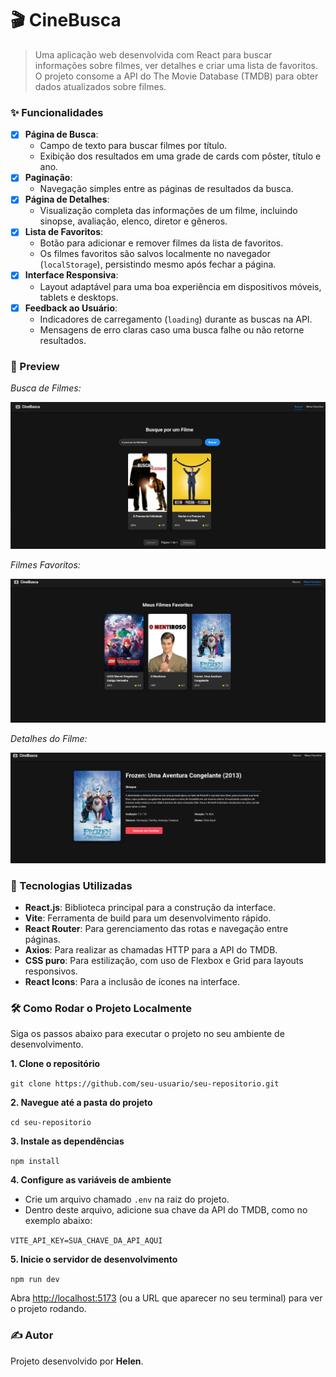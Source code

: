 # 🎬 CineBusca

> Uma aplicação web desenvolvida com React para buscar informações sobre filmes, ver detalhes e criar uma lista de favoritos. O projeto consome a API do The Movie Database (TMDB) para obter dados atualizados sobre filmes.
> 

### ✨ Funcionalidades

- [x]  **Página de Busca**:
    - Campo de texto para buscar filmes por título.
    - Exibição dos resultados em uma grade de cards com pôster, título e ano.
- [x]  **Paginação**:
    - Navegação simples entre as páginas de resultados da busca.
- [x]  **Página de Detalhes**:
    - Visualização completa das informações de um filme, incluindo sinopse, avaliação, elenco, diretor e gêneros.
- [x]  **Lista de Favoritos**:
    - Botão para adicionar e remover filmes da lista de favoritos.
    - Os filmes favoritos são salvos localmente no navegador (`localStorage`), persistindo mesmo após fechar a página.
- [x]  **Interface Responsiva**:
    - Layout adaptável para uma boa experiência em dispositivos móveis, tablets e desktops.
- [x]  **Feedback ao Usuário**:
    - Indicadores de carregamento (`loading`) durante as buscas na API.
    - Mensagens de erro claras caso uma busca falhe ou não retorne resultados.

### 📸 Preview

*Busca de Filmes:*

![Busca de Filmes](./meu-app-filmes/src/assets/busca.png)

*Filmes Favoritos:*

![Filmes Favoritos](./meu-app-filmes/src/assets/favoritos.png)

*Detalhes do Filme:*

![Filmes Favoritos](./meu-app-filmes/src/assets/detalhes.png)



### 🚀 Tecnologias Utilizadas

- **React.js**: Biblioteca principal para a construção da interface.
- **Vite**: Ferramenta de build para um desenvolvimento rápido.
- **React Router**: Para gerenciamento das rotas e navegação entre páginas.
- **Axios**: Para realizar as chamadas HTTP para a API do TMDB.
- **CSS puro**: Para estilização, com uso de Flexbox e Grid para layouts responsivos.
- **React Icons**: Para a inclusão de ícones na interface.

### 🛠️ Como Rodar o Projeto Localmente

Siga os passos abaixo para executar o projeto no seu ambiente de desenvolvimento.

**1. Clone o repositório**

`git clone https://github.com/seu-usuario/seu-repositorio.git`

**2. Navegue até a pasta do projeto**


`cd seu-repositorio`

**3. Instale as dependências**


`npm install`

**4. Configure as variáveis de ambiente**

- Crie um arquivo chamado `.env` na raiz do projeto.
- Dentro deste arquivo, adicione sua chave da API do TMDB, como no exemplo abaixo:

`VITE_API_KEY=SUA_CHAVE_DA_API_AQUI`

**5. Inicie o servidor de desenvolvimento**

`npm run dev`

Abra [http://localhost:5173](https://www.google.com/search?q=http://localhost:5173) (ou a URL que aparecer no seu terminal) para ver o projeto rodando.

### ✍️ Autor

Projeto desenvolvido por **Helen**.
